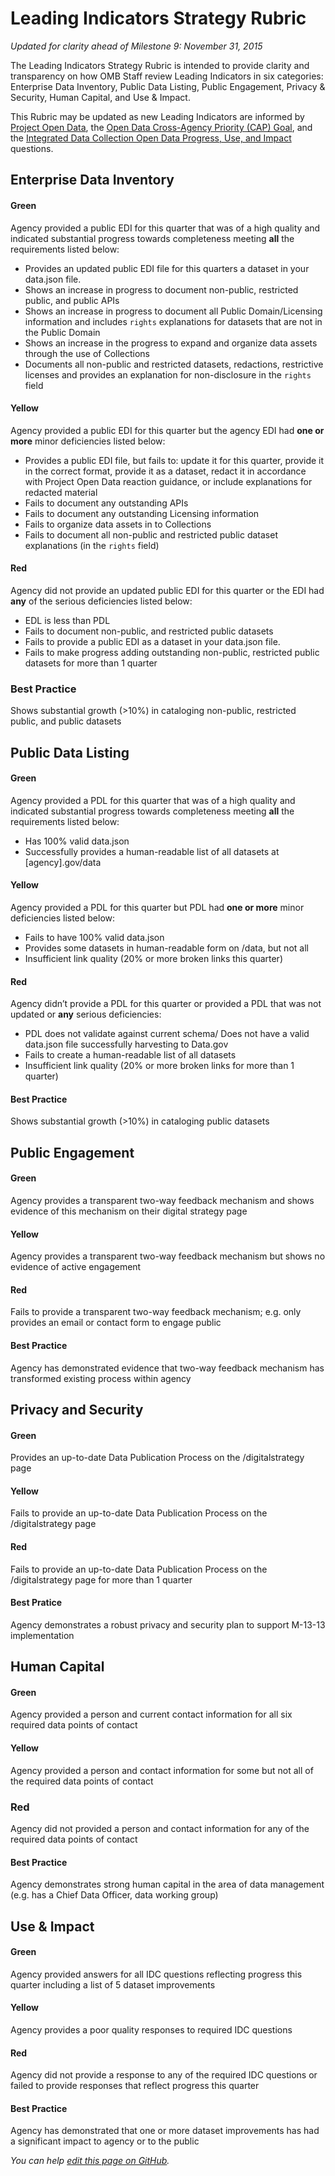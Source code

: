 # Leading Indicators Strategy Rubric
_Updated for clarity ahead of Milestone 9: November 31, 2015_

The Leading Indicators Strategy Rubric is intended to provide clarity and transparency on how OMB Staff review Leading Indicators in six categories: Enterprise Data Inventory, Public Data Listing, Public Engagement, Privacy & Security, Human Capital, and Use & Impact. 

This Rubric may be updated as new Leading Indicators are informed by [Project Open Data](https://project-open-data.cio.gov/), the [Open Data Cross-Agency Priority (CAP) Goal](http://www.performance.gov/node/3396/view?view=public#overview), and the [Integrated Data Collection Open Data Progress, Use, and Impact](https://www.whitehouse.gov/sites/default/files/omb/memoranda/2013/m-13-09.pdf) questions. 

## Enterprise Data Inventory 

#### Green
Agency provided a public EDI for this quarter that was of a high quality and indicated substantial progress towards completeness meeting **all** the requirements listed below: <ul><li>Provides an updated public EDI file for this quarters a dataset in your data.json file.</li><li>Shows an increase in progress to document non-public, restricted public, and public APIs</li><li>Shows an increase in progress to document all Public Domain/Licensing information and includes `rights` explanations for datasets that are not in the Public Domain</li><li>Shows an increase in the progress to expand and organize data assets through the use of Collections</li><li>Documents all non-public and restricted datasets, redactions, restrictive licenses and provides an explanation  for non-disclosure in the `rights` field</li></ul>

#### Yellow
Agency provided a public EDI for this quarter but the agency EDI had **one or more** minor deficiencies listed below: <uL><li>Provides a public EDI file, but fails to: update it for this quarter, provide it in the correct format, provide it as a dataset, redact it in accordance with Project Open Data reaction guidance, or include explanations for redacted material</li><li>Fails to document any outstanding APIs</li><li>Fails to document any outstanding Licensing information</li><li>Fails to organize data assets in to Collections</li><li>Fails to document all non-public and restricted public dataset explanations (in the `rights` field)</li></ul>

#### Red
Agency did not provide an updated public EDI for this quarter or the EDI had **any** of the serious deficiencies listed below: <ul><li>EDL is less than PDL</li><li>Fails to document non-public, and restricted public datasets</li><li>Fails to provide a public EDI as a dataset in your data.json file.</li><li>Fails to make progress adding outstanding non-public, restricted public datasets for more than 1 quarter</li></ul>

### Best Practice
Shows substantial growth (>10%) in cataloging non-public, restricted public, and public datasets

## Public Data Listing

#### Green
Agency provided a PDL for this quarter that was of a high quality and indicated substantial progress towards completeness meeting **all** the requirements listed below: <ul><li>Has 100% valid data.json</li><li>Successfully provides a human-readable list of all datasets at [agency].gov/data</li></ul>

#### Yellow

Agency provided a PDL for this quarter but PDL had **one or more** minor deficiencies listed below: <ul><li>Fails to have 100% valid data.json</li><li>Provides some datasets in human-readable form on /data, but not all</li><li>Insufficient link quality (20% or more broken links this quarter)</li></ul>

#### Red

Agency didn’t provide a PDL for this quarter or provided a PDL that was not updated or **any** serious deficiencies: <ul><li>PDL does not validate against current schema/ Does not have a valid data.json file successfully harvesting to Data.gov </li><li>Fails to create a human-readable list of all datasets</li><li>Insufficient link quality (20% or more broken links for more than 1 quarter)</li></ul>

#### Best Practice 

Shows substantial growth (>10%) in cataloging public datasets

## Public Engagement

#### Green

Agency provides a transparent two-way feedback mechanism and shows evidence of this mechanism on their digital strategy page

#### Yellow

Agency provides a transparent two-way feedback mechanism but shows no evidence of active engagement

#### Red

Fails to provide a transparent two-way feedback mechanism; e.g. only provides an email or contact form to engage public

#### Best Practice  
Agency has demonstrated evidence that two-way feedback mechanism has transformed existing process within agency

## Privacy and Security

#### Green

Provides an up-to-date Data Publication Process on the /digitalstrategy page 

#### Yellow

Fails to provide an up-to-date Data Publication Process on the /digitalstrategy page

#### Red

Fails to provide an up-to-date Data Publication Process on the /digitalstrategy page for more than 1 quarter

#### Best Pratice  

Agency demonstrates a robust privacy and security plan to support M-13-13 implementation

## Human Capital 

#### Green 

Agency provided a person and current contact information for all six required data points of contact

#### Yellow

Agency provided a person and contact information for some but not all of the required data points of contact

### Red

Agency did not provided a person and contact information for any of the required data points of contact

#### Best Practice  

Agency demonstrates strong human capital in the area of data management (e.g. has a Chief Data Officer, data working group)

## Use & Impact 

#### Green

Agency provided answers for all IDC questions reflecting progress this quarter including a list of 5 dataset improvements

#### Yellow

Agency provides a poor quality responses to required IDC questions

#### Red

Agency did not provide a response to any of the required IDC questions or failed to provide responses that reflect progress this quarter

#### Best Practice   

Agency has demonstrated that one or more dataset improvements has had a significant impact to agency or to the public

_You can help [edit this page on GitHub](https://github.com/project-open-data/project-open-data-dashboard/edit/master/documentation/about.md)._ 
